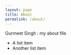 ```yaml
---
layout: page
title: About
permalink: /about/
---
```


Gurmeet Singh : my about file

* A list item
* Another list item
